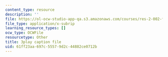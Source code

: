 ```yaml
---
content_type: resource
description: ''
file: https://ol-ocw-studio-app-qa.s3.amazonaws.com/courses/res-2-002-finite-element-procedures-for-solids-and-structures-spring-2010/61ff23aa697c55579d2c44882ce0712b_TJh7KPABk6I.vtt
file_type: application/x-subrip
learning_resource_types: []
ocw_type: OCWFile
resourcetype: Other
title: 3play caption file
uid: 61ff23aa-697c-5557-9d2c-44882ce0712b
---
```

